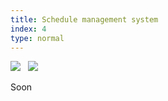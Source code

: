```yaml
---
title: Schedule management system
index: 4
type: normal
---
```


[![](<https://img.shields.io/badge/github-client%20(Angular)-3178c6?style=for-the-badge&logo=github>)](https://github.com/milosz08/schedule-management-client)
&nbsp;
[![](<https://img.shields.io/badge/github-server%20(ASP.NET)-178600?style=for-the-badge&logo=github>)](https://github.com/milosz08/schedule-management-server)
&nbsp;

Soon
